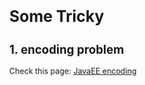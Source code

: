 # Some Tricky

## 1. encoding problem

Check this page: [JavaEE encoding](http://www.monkey1024.com/javaweb/918)